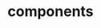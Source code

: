 <!-- Space: Projects -->
<!-- Parent: ActionDockerTemplate -->
<!-- Title: Components ActionDockerTemplate -->

<!-- Label: ActionDockerTemplate -->
<!-- Label: Project -->
<!-- Label: Components -->
<!-- Include: disclaimer.md -->
<!-- Include: ac:toc -->

# components
